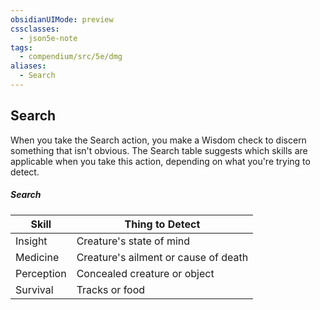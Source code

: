 ```yaml
---
obsidianUIMode: preview
cssclasses:
  - json5e-note
tags:
  - compendium/src/5e/dmg
aliases:
  - Search
---
```

## Search

When you take the Search action, you make a Wisdom check to discern something that isn't obvious. The Search table suggests which skills are applicable when you take this action, depending on what you're trying to detect.

##### Search
| Skill      | Thing to Detect                      |
|------------|--------------------------------------|
| Insight    | Creature's state of mind             |
| Medicine   | Creature's ailment or cause of death |
| Perception | Concealed creature or object         |
| Survival   | Tracks or food                       |
